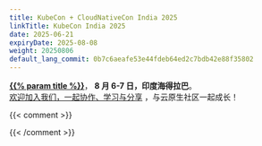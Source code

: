 ```yaml
---
title: KubeCon + CloudNativeCon India 2025
linkTitle: KubeCon India 2025
date: 2025-06-21
expiryDate: 2025-08-08
weight: 20250806
default_lang_commit: 0b7c6aeafe53e44fdeb64ed2c7bdb42e88f35802
---
```


<i class="fas fa-bullhorn"></i> [**{{% param title %}}**][LF]，
**<span class="text-nowrap">8 月 6-7 日，</span>印度海得拉巴**。
<span class="d-none d-md-inline"><br></span>[欢迎加入我们，一起协作、学习与分享][blog]
<span class="d-none d-sm-inline">，与云原生社区一起成长</span>！

{{< comment >}}

<!--
在发布后，将 blog 链接替换为 OTel 的博文链接：

[blog]: /blog/2025/kubecon-india/
-->

{{< /comment >}}

[blog]: https://www.cncf.io/announcements/2025/05/07/cncf-announces-speakers-and-sessions-for-kubecon-cloudnativecon-india/
[LF]: https://events.linuxfoundation.org/kubecon-cloudnativecon-india/register/?utm_source=opentelemetry&utm_medium=all&utm_campaign=KubeCon-India-2025&utm_content=slim-banner
